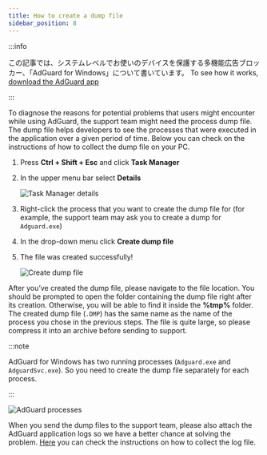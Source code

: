 ```yaml
---
title: How to create a dump file
sidebar_position: 8
---
```


:::info

この記事では、システムレベルでお使いのデバイスを保護する多機能広告ブロッカー、「AdGuard for Windows」について書いています。 To see how it works, [download the AdGuard app](https://agrd.io/download-kb-adblock)

:::

To diagnose the reasons for potential problems that users might encounter while using AdGuard, the support team might need the process dump file. The dump file helps developers to see the processes that were executed in the application over a given period of time. Below you can check on the instructions of how to collect the dump file on your PC.

1. Press **Ctrl + Shift + Esc** and click **Task Manager**

1. In the upper menu bar select **Details**

    ![Task Manager details](https://cdn.adtidy.org/public/Adguard/kb/Windows_dump/details_en.png)

1. Right-click the process that you want to create the dump file for (for example, the support team may ask you to create a dump for `Adguard.exe`)

1. In the drop-down menu click **Create dump file**

1. The file was created successfully!

    ![Create dump file](https://cdn.adtidy.org/public/Adguard/kb/Windows_dump/create_dump_file_en.png)

After you’ve created the dump file, please navigate to the file location. You should be prompted to open the folder containing the dump file right after its creation. Otherwise, you will be able to find it inside the **%tmp%** folder. The created dump file (`.DMP`) has the same name as the name of the process you chose in the previous steps. The file is quite large, so please compress it into an archive before sending to support.

:::note

AdGuard for Windows has two running processes (`Adguard.exe` and `AdguardSvc.exe`). So you need to create the dump file separately for each process.

:::

![AdGuard processes](https://cdn.adtidy.org/public/Adguard/kb/Windows_dump/processes_en.png)

When you send the dump files to the support team, please also attach the AdGuard application logs so we have a better chance at solving the problem. [Here](../adguard-logs) you can check the instructions on how to collect the log file.
